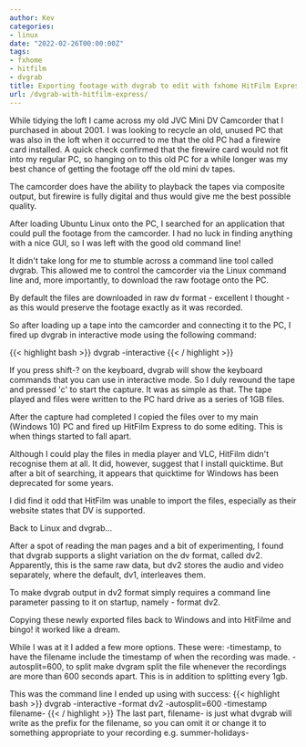 ```yaml
---
author: Kev
categories:
- linux
date: "2022-02-26T00:00:00Z"
tags:
- fxhome
- hitfilm
- dvgrab
title: Exporting footage with dvgrab to edit with fxhome HitFilm Express
url: /dvgrab-with-hitfilm-express/
---
```

While tidying the loft I came across my old JVC Mini DV Camcorder that I purchased in about 2001. I was looking to recycle an old, unused PC that was also in the loft when it occurred to me that the old PC had a firewire card installed. A quick check confirmed that the firewire card would not fit into my regular PC, so hanging on to this old PC for a while longer was my best chance of getting the footage off the old mini dv tapes.

The camcorder does have the ability to playback the tapes via composite output, but firewire is fully digital and thus would give me the best possible quality.

After loading Ubuntu Linux onto the PC, I searched for an application that could pull the footage from the camcorder. I had no luck in finding anything with a nice GUI, so I was left with the good old command line!

It didn't take long for me to stumble across a command line tool called dvgrab. This allowed me to control the camcorder via the Linux command line and, more importantly, to download the raw footage onto the PC.

By default the files are downloaded in raw dv format - excellent I thought - as this would preserve the footage exactly as it was recorded.

So after loading up a tape into the camcorder and connecting it to the PC, I fired up dvgrab in interactive mode using the following command:

{{< highlight bash >}}
dvgrab -interactive
{{< / highlight >}}

If you press shift-? on the keyboard, dvgrab will show the keyboard commands that you can use in interactive mode. So I duly rewound the tape and pressed 'c' to start the capture. It was as simple as that. The tape played and files were written to the PC hard drive as a series of 1GB files.

After the capture had completed I copied the files over to my main (Windows 10) PC and fired up HitFilm Express to do some editing. This is when things started to fall apart.

Although I could play the files in media player and VLC, HitFilm didn't recognise them at all. It did, however, suggest that I install quicktime. But after a bit of searching, it appears that quicktime for Windows has been deprecated for some years.

I did find it odd that HitFilm was unable to import the files, especially as their website states that DV is supported.

Back to Linux and dvgrab...

After a spot of reading the man pages and a bit of experimenting, I found that dvgrab supports a slight variation on the dv format, called dv2. Apparently, this is the same raw data, but dv2 stores the audio and video separately, where the default, dv1, interleaves them.

To make dvgrab output in dv2 format simply requires a command line parameter passing to it on startup, namely - format dv2.

Copying these newly exported files back to Windows and into HitFilme and bingo! it worked like a dream.

While I was at it I added a few more options. These were:
-timestamp, to have the filename include the timestamp of when the recording was made.
-autosplit=600, to split make dvgram split the file whenever the recordings are more than 600 seconds apart. This is in addition to splitting every 1gb.

This was the command line I ended up using with success:
{{< highlight bash >}}
dvgrab -interactive -format dv2 -autosplit=600 -timestamp filename-
{{< / highlight >}}
The last part, filename- is just what dvgrab will write as the prefix for the filename, so you can omit it or change it to something appropriate to your recording e.g. summer-holidays-